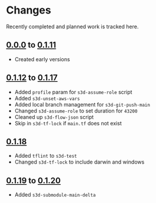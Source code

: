 # Changes
Recently completed and planned work is tracked here.

## [0.0.0](.) to [0.1.11](.)
- Created early versions

## [0.1.12](.) to [0.1.17](.)
- Added `profile` param for `s3d-assume-role` script
- Added `s3d-unset-aws-vars`
- Added local branch management for `s3d-git-push-main`
- Changed `s3d-assume-role` to set duration for `43200`
- Cleaned up `s3d-flow-json` script
- Skip in `s3d-tf-lock` if `main.tf` does not exist

## [0.1.18](.)
- Added `tflint` to `s3d-test`
- Changed `s3d-tf-lock` to include darwin and windows


## [0.1.19](.) to [0.1.20](.)
- Added `s3d-submodule-main-delta`
